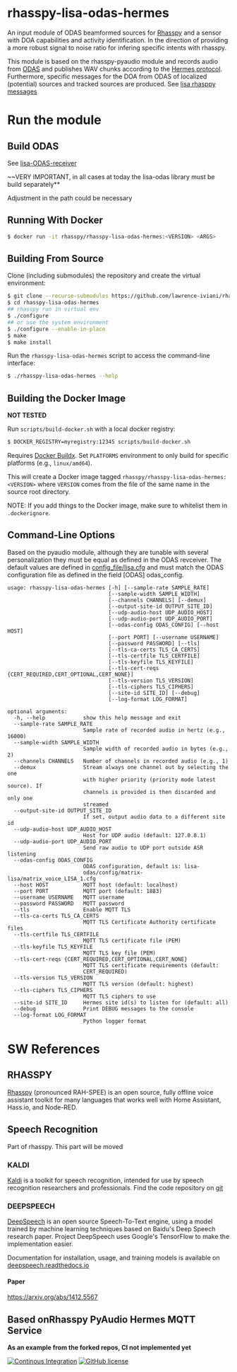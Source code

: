 # rhasspy-lisa-odas-hermes

An input module of ODAS beamformed sources for [Rhasspy](https://rhasspy.readthedocs.io/en/latest/#services)  and a sensor with DOA capabilities and activity identification. In the direction of providing a more robust signal to noise ratio for infering specific intents with rhasspy. 

This module is based on the rhasspy-pyaudio module and records audio from [ODAS](https://github.com/introlab/odas) and publishes WAV chunks according to the [Hermes protocol](https://docs.snips.ai/reference/hermes).
Furthermore, specific messages for the DOA from ODAS of localized (potential) sources and tracked sources are produced.
See [lisa rhasppy messages](https://github.com/lawrence-iviani/rhasspy-lisa-odas-hermes/blob/master/lisa/rhasppy_messages.py)

# Run the module

## Build ODAS

See [lisa-ODAS-receiver](https://github.com/lawrence-iviani/lisa-odas)

~~VERY IMPORTANT, in all cases at today the lisa-odas library must be build separately**

Adjustment in the path could be necessary

## Running With Docker

```bash
$ docker run -it rhasspy/rhasspy-lisa-odas-hermes:<VERSION> <ARGS>
```

## Building From Source

Clone (including submodules) the repository and create the virtual environment:

```bash
$ git clone --recurse-submodules https://github.com/lawrence-iviani/rhasspy-lisa-odas-hermes.git
$ cd rhasspy-lisa-odas-hermes
## rhasspy run in virtual env
$ ./configure
## or use the system environment
$ ./configure --enable-in-place
$ make
$ make install
```

Run the `rhasspy-lisa-odas-hermes` script to access the command-line interface:

```bash
$ ./rhasspy-lisa-odas-hermes --help
```

## Building the Docker Image

**NOT TESTED**

Run `scripts/build-docker.sh` with a local docker registry:

```bash
$ DOCKER_REGISTRY=myregistry:12345 scripts/build-docker.sh
```

Requires [Docker Buildx](https://docs.docker.com/buildx/working-with-buildx/). Set `PLATFORMS` environment to only build for specific platforms (e.g., `linux/amd64`).

This will create a Docker image tagged `rhasspy/rhasspy-lisa-odas-hermes:<VERSION>` where `VERSION` comes from the file of the same name in the source root directory.

NOTE: If you add things to the Docker image, make sure to whitelist them in `.dockerignore`.

## Command-Line Options

Based on the pyaudio module, although they are tunable with several personalization they must be equal as defined in the ODAS revceiver. The default values are defined in [config_file/lisa.cfg](https://github.com/lawrence-iviani/rhasspy-lisa-odas-hermes/blob/master/config_file/lisa.cfg) and must match the ODAS configuration file as defined in the field [ODAS] odas_config.

```
usage: rhasspy-lisa-odas-hermes [-h] [--sample-rate SAMPLE_RATE]
                                [--sample-width SAMPLE_WIDTH]
                                [--channels CHANNELS] [--demux]
                                [--output-site-id OUTPUT_SITE_ID]
                                [--udp-audio-host UDP_AUDIO_HOST]
                                [--udp-audio-port UDP_AUDIO_PORT]
                                [--odas-config ODAS_CONFIG] [--host HOST]
                                [--port PORT] [--username USERNAME]
                                [--password PASSWORD] [--tls]
                                [--tls-ca-certs TLS_CA_CERTS]
                                [--tls-certfile TLS_CERTFILE]
                                [--tls-keyfile TLS_KEYFILE]
                                [--tls-cert-reqs {CERT_REQUIRED,CERT_OPTIONAL,CERT_NONE}]
                                [--tls-version TLS_VERSION]
                                [--tls-ciphers TLS_CIPHERS]
                                [--site-id SITE_ID] [--debug]
                                [--log-format LOG_FORMAT]

optional arguments:
  -h, --help            show this help message and exit
  --sample-rate SAMPLE_RATE
                        Sample rate of recorded audio in hertz (e.g., 16000)
  --sample-width SAMPLE_WIDTH
                        Sample width of recorded audio in bytes (e.g., 2)
  --channels CHANNELS   Number of channels in recorded audio (e.g., 1)
  --demux               Stream always one channel out by selecting the one
                        with higher priority (priority mode latest source). If
                        channels is provided is then discarded and only one
                        streamed
  --output-site-id OUTPUT_SITE_ID
                        If set, output audio data to a different site id
  --udp-audio-host UDP_AUDIO_HOST
                        Host for UDP audio (default: 127.0.0.1)
  --udp-audio-port UDP_AUDIO_PORT
                        Send raw audio to UDP port outside ASR listening
  --odas-config ODAS_CONFIG
                        ODAS configuration, default is: lisa-
                        odas/config/matrix-lisa/matrix_voice_LISA_1.cfg
  --host HOST           MQTT host (default: localhost)
  --port PORT           MQTT port (default: 1883)
  --username USERNAME   MQTT username
  --password PASSWORD   MQTT password
  --tls                 Enable MQTT TLS
  --tls-ca-certs TLS_CA_CERTS
                        MQTT TLS Certificate Authority certificate files
  --tls-certfile TLS_CERTFILE
                        MQTT TLS certificate file (PEM)
  --tls-keyfile TLS_KEYFILE
                        MQTT TLS key file (PEM)
  --tls-cert-reqs {CERT_REQUIRED,CERT_OPTIONAL,CERT_NONE}
                        MQTT TLS certificate requirements (default:
                        CERT_REQUIRED)
  --tls-version TLS_VERSION
                        MQTT TLS version (default: highest)
  --tls-ciphers TLS_CIPHERS
                        MQTT TLS ciphers to use
  --site-id SITE_ID     Hermes site id(s) to listen for (default: all)
  --debug               Print DEBUG messages to the console
  --log-format LOG_FORMAT
                        Python logger format

```

# SW References 

## RHASSPY 

[Rhasspy](https://rhasspy.readthedocs.io/en/latest/) (pronounced RAH-SPEE) is an open source, fully offline voice assistant toolkit for many languages that works well with Home Assistant, Hass.io, and Node-RED.

## Speech Recognition

Part of rhasspy. This part will be moved

### KALDI 

[Kaldi](https://kaldi-asr.org/) is a toolkit for speech recognition, intended for use by speech recognition researchers and professionals. Find the code repository on [git](http://github.com/kaldi-asr/kaldi)

### DEEPSPEECH

[DeepSpeech](https://github.com/mozilla/DeepSpeech) is an open source Speech-To-Text engine, using a model trained by machine learning techniques based on Baidu's Deep Speech research paper. Project DeepSpeech uses Google's TensorFlow to make the implementation easier.

Documentation for installation, usage, and training models is available on [deepspeech.readthedocs.io](http://deepspeech.readthedocs.io/?badge=latest)

#### Paper

https://arxiv.org/abs/1412.5567


## Based onRhasspy PyAudio Hermes MQTT Service

**As an example from the forked repos, CI not implemented yet**

[![Continous Integration](https://github.com/rhasspy/rhasspy-microphone-pyaudio-hermes/workflows/Tests/badge.svg)](https://github.com/rhasspy/rhasspy-microphone-pyaudio-hermes/actions)
[![GitHub license](https://img.shields.io/github/license/rhasspy/rhasspy-microphone-pyaudio-hermes.svg)](https://github.com/rhasspy/rhasspy-microphone-pyaudio-hermes/blob/master/LICENSE)

